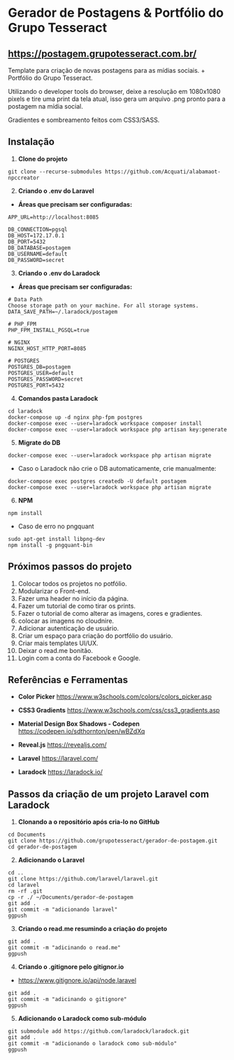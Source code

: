 # Gerador de Postagens & Portfólio do Grupo Tesseract

## https://postagem.grupotesseract.com.br/

Template para criação de novas postagens para as mídias sociais.
+
Portfólio do Grupo Tesseract.

Utilizando o developer tools do browser, deixe a resolução em 1080x1080 pixels e tire uma print da tela atual, isso gera um arquivo .png pronto para a postagem na mídia social.

Gradientes e sombreamento feitos com CSS3/SASS.

## Instalação

1. **Clone do projeto**

```
git clone --recurse-submodules https://github.com/Acquati/alabamaot-npccreator
```

2. **Criando o .env do Laravel**

- **Áreas que precisam ser configuradas:**
```
APP_URL=http://localhost:8085
```
```
DB_CONNECTION=pgsql
DB_HOST=172.17.0.1
DB_PORT=5432
DB_DATABASE=postagem
DB_USERNAME=default
DB_PASSWORD=secret
```

3. **Criando o .env do Laradock**

- **Áreas que precisam ser configuradas:**
```
# Data Path
Choose storage path on your machine. For all storage systems.
DATA_SAVE_PATH=~/.laradock/postagem
```
```
# PHP_FPM
PHP_FPM_INSTALL_PGSQL=true
```
```
# NGINX
NGINX_HOST_HTTP_PORT=8085
```
```
# POSTGRES
POSTGRES_DB=postagem
POSTGRES_USER=default
POSTGRES_PASSWORD=secret
POSTGRES_PORT=5432
```

4. **Comandos pasta Laradock**

```
cd laradock
docker-compose up -d nginx php-fpm postgres
docker-compose exec --user=laradock workspace composer install
docker-compose exec --user=laradock workspace php artisan key:generate
```

5. **Migrate do DB**

```
docker-compose exec --user=laradock workspace php artisan migrate
```
- Caso o Laradock não crie o DB automaticamente, crie manualmente:
```
docker-compose exec postgres createdb -U default postagem
docker-compose exec --user=laradock workspace php artisan migrate
```

6. **NPM**

```
npm install
```
- Caso de erro no pngquant
```
sudo apt-get install libpng-dev
npm install -g pngquant-bin
```

## Próximos passos do projeto

1. Colocar todos os projetos no potfólio.
2. Modularizar o Front-end.
3. Fazer uma header no início da página.
4. Fazer um tutorial de como tirar os prints.
5. Fazer o tutorial de como alterar as imagens, cores e gradientes.
6. colocar as imagens no cloudnire.
7. Adicionar autenticação de usuário.
8. Criar um espaço para criação do portfólio do usuário.
9. Criar mais templates UI/UX.
10. Deixar o read.me bonitão.
11. Login com a conta do Facebook e Google.

## Referências e Ferramentas

- **Color Picker**
https://www.w3schools.com/colors/colors_picker.asp

- **CSS3 Gradients**
https://www.w3schools.com/css/css3_gradients.asp

- **Material Design Box Shadows - Codepen**
https://codepen.io/sdthornton/pen/wBZdXq

- **Reveal.js**
https://revealjs.com/ 

- **Laravel**
https://laravel.com/

- **Laradock**
https://laradock.io/

## Passos da criação de um projeto Laravel com Laradock

1. **Clonando a o repositório após cria-lo no GitHub**

```
cd Documents
git clone https://github.com/grupotesseract/gerador-de-postagem.git
cd gerador-de-postagem
```

2. **Adicionando o Laravel**

```
cd ..
git clone https://github.com/laravel/laravel.git
cd laravel
rm -rf .git
cp -r ./ ~/Documents/gerador-de-postagem
git add .
git commit -m "adicionando laravel"
ggpush
```

3. **Criando o read.me resumindo a criação do projeto**

```
git add .
git commit -m "adicinando o read.me"
ggpush
```

4. **Criando o .gitignore pelo gitignor.io**

- https://www.gitignore.io/api/node,laravel

```
git add .
git commit -m "adicinando o gitignore"
ggpush
```

5. **Adicionando o Laradock como sub-módulo**

```
git submodule add https://github.com/laradock/laradock.git
git add .
git commit -m "adicionando o laradock como sub-módulo"
ggpush
```
